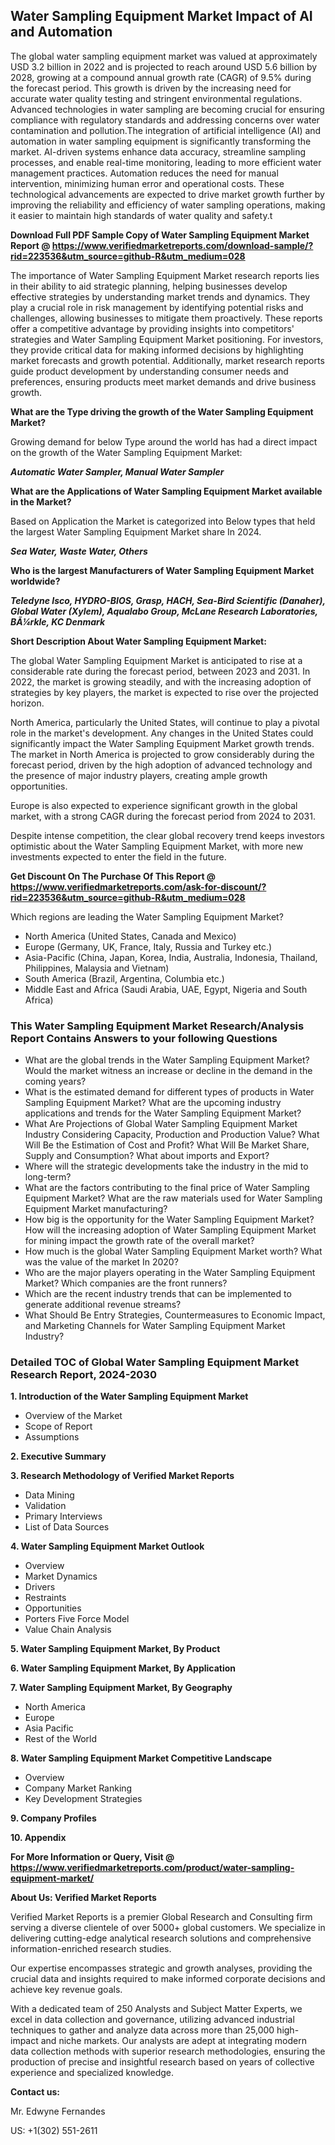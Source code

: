 <h2>Water Sampling Equipment Market Impact of AI and Automation</h2>The global water sampling equipment market was valued at approximately USD 3.2 billion in 2022 and is projected to reach around USD 5.6 billion by 2028, growing at a compound annual growth rate (CAGR) of 9.5% during the forecast period. This growth is driven by the increasing need for accurate water quality testing and stringent environmental regulations. Advanced technologies in water sampling are becoming crucial for ensuring compliance with regulatory standards and addressing concerns over water contamination and pollution.The integration of artificial intelligence (AI) and automation in water sampling equipment is significantly transforming the market. AI-driven systems enhance data accuracy, streamline sampling processes, and enable real-time monitoring, leading to more efficient water management practices. Automation reduces the need for manual intervention, minimizing human error and operational costs. These technological advancements are expected to drive market growth further by improving the reliability and efficiency of water sampling operations, making it easier to maintain high standards of water quality and safety.t</p><p id="" class=""><strong>Download Full PDF Sample Copy of Water Sampling Equipment Market Report @ <a href="https://www.verifiedmarketreports.com/download-sample/?rid=223536&utm_source=github-R&utm_medium=028" target="_blank">https://www.verifiedmarketreports.com/download-sample/?rid=223536&utm_source=github-R&utm_medium=028</a></strong></p><p>The importance of&nbsp;Water Sampling Equipment Market research reports lies in their ability to aid strategic planning, helping businesses develop effective strategies by understanding market trends and dynamics. They play a crucial role in risk management by identifying potential risks and challenges, allowing businesses to mitigate them proactively. These reports offer a competitive advantage by providing insights into competitors' strategies and Water Sampling Equipment Market positioning. For investors, they provide critical data for making informed decisions by highlighting market forecasts and growth potential. Additionally, market research reports guide product development by understanding consumer needs and preferences, ensuring products meet market demands and drive business growth.</p><p><strong>What are the&nbsp;Type driving the growth of the Water Sampling Equipment Market?</strong></p><p id="" class="">Growing demand for below Type around the world has had a direct impact on the growth of the Water Sampling Equipment Market:</p><em><strong>Automatic Water Sampler, Manual Water Sampler</strong></em></p><strong>What are the&nbsp;Applications&nbsp;of Water Sampling Equipment Market available in the Market?</strong></p><p id="" class="">Based on Application the Market is categorized into Below types that held the largest Water Sampling Equipment Market share In 2024.</p><em><strong>Sea Water, Waste Water, Others</strong></em></p><strong>Who is the largest Manufacturers of Water Sampling Equipment Market worldwide?</strong></p><p><em><strong>Teledyne Isco, HYDRO-BIOS, Grasp, HACH, Sea-Bird Scientific (Danaher), Global Water (Xylem), Aqualabo Group, McLane Research Laboratories, BÃ¼rkle, KC Denmark</strong></em></p><p id="" class=""><strong>Short Description About Water Sampling Equipment Market:</strong></p><p>The global Water Sampling Equipment Market is anticipated to rise at a considerable rate during the forecast period, between 2023 and 2031. In 2022, the market is growing steadily, and with the increasing adoption of strategies by key players, the market is expected to rise over the projected horizon.</p><p>North America, particularly the United States, will continue to play a pivotal role in the market's development. Any changes in the United States could significantly impact the Water Sampling Equipment Market growth trends. The market in North America is projected to grow considerably during the forecast period, driven by the high adoption of advanced technology and the presence of major industry players, creating ample growth opportunities.</p><p>Europe is also expected to experience significant growth in the global market, with a strong CAGR during the forecast period from 2024 to 2031.</p><p>Despite intense competition, the clear global recovery trend keeps investors optimistic about the Water Sampling Equipment Market, with more new investments expected to enter the field in the future.</p><p id="" class=""><strong>Get Discount On The Purchase Of This Report @ <a href="https://www.verifiedmarketreports.com/ask-for-discount/?rid=223536&utm_source=github-R&utm_medium=028" target="_blank">https://www.verifiedmarketreports.com/ask-for-discount/?rid=223536&utm_source=github-R&utm_medium=028</a></strong></p>Which regions are leading the Water Sampling Equipment Market?</p><ul><li>North America (United States, Canada and Mexico)</li><li>Europe (Germany, UK, France, Italy, Russia and Turkey etc.)</li><li>Asia-Pacific (China, Japan, Korea, India, Australia, Indonesia, Thailand, Philippines, Malaysia and Vietnam)</li><li>South America (Brazil, Argentina, Columbia etc.)</li><li>Middle East and Africa (Saudi Arabia, UAE, Egypt, Nigeria and South Africa)</li></ul><h3 id="" class="">This Water Sampling Equipment Market Research/Analysis Report Contains Answers to your following Questions</h3><ul><li>What are the global trends in the Water Sampling Equipment Market? Would the market witness an increase or decline in the demand in the coming years?</li><li>What is the estimated demand for different types of products in Water Sampling Equipment Market? What are the upcoming industry applications and trends for the Water Sampling Equipment Market?</li><li>What Are Projections of Global Water Sampling Equipment Market Industry Considering Capacity, Production and Production Value? What Will Be the Estimation of Cost and Profit? What Will Be Market Share, Supply and Consumption? What about imports and Export?</li><li>Where will the strategic developments take the industry in the mid to long-term?</li><li>What are the factors contributing to the final price of Water Sampling Equipment Market? What are the raw materials used for Water Sampling Equipment Market manufacturing?</li><li>How big is the opportunity for the Water Sampling Equipment Market? How will the increasing adoption of Water Sampling Equipment Market for mining impact the growth rate of the overall market?</li><li>How much is the global Water Sampling Equipment Market worth? What was the value of the market In 2020?</li><li>Who are the major players operating in the Water Sampling Equipment Market? Which companies are the front runners?</li><li>Which are the recent industry trends that can be implemented to generate additional revenue streams?</li><li>What Should Be Entry Strategies, Countermeasures to Economic Impact, and Marketing Channels for Water Sampling Equipment Market Industry?</li></ul><h3 id="" class="">Detailed TOC of Global Water Sampling Equipment Market Research Report, 2024-2030</h3><p id="" class=""><strong>1. Introduction of the Water Sampling Equipment Market</strong></p><ul><li>Overview of the Market</li><li>Scope of Report</li><li>Assumptions</li></ul><p id="" class=""><strong>2. Executive Summary</strong></p><p id="" class=""><strong>3. Research Methodology of Verified Market Reports</strong></p><ul><li>Data Mining</li><li>Validation</li><li>Primary Interviews</li><li>List of Data Sources</li></ul><p id="" class=""><strong>4. Water Sampling Equipment Market Outlook</strong></p><ul><li>Overview</li><li>Market Dynamics</li><li>Drivers</li><li>Restraints</li><li>Opportunities</li><li>Porters Five Force Model</li><li>Value Chain Analysis</li></ul><p id="" class=""><strong>5. Water Sampling Equipment Market, By Product</strong></p><p id="" class=""><strong>6. Water Sampling Equipment Market, By Application</strong></p><p id="" class=""><strong>7. Water Sampling Equipment Market, By Geography</strong></p><ul><li>North America</li><li>Europe</li><li>Asia Pacific</li><li>Rest of the World</li></ul><p id="" class=""><strong>8. Water Sampling Equipment Market Competitive Landscape</strong></p><ul><li>Overview</li><li>Company Market Ranking</li><li>Key Development Strategies</li></ul><p id="" class=""><strong>9. Company Profiles</strong></p><p id="" class=""><strong>10. Appendix</strong></p><p id="" class=""><strong>For More Information or Query, Visit @ <a href="https://www.verifiedmarketreports.com/product/water-sampling-equipment-market/" target="_blank">https://www.verifiedmarketreports.com/product/water-sampling-equipment-market/</a></strong></p><p id="" class=""><strong>About Us: Verified Market Reports</strong></p><p id="" class="">Verified Market Reports is a premier Global Research and Consulting firm serving a diverse clientele of over 5000+ global customers. We specialize in delivering cutting-edge analytical research solutions and comprehensive information-enriched research studies.</p><p id="" class="">Our expertise encompasses strategic and growth analyses, providing the crucial data and insights required to make informed corporate decisions and achieve key revenue goals.</p><p id="" class="">With a dedicated team of 250 Analysts and Subject Matter Experts, we excel in data collection and governance, utilizing advanced industrial techniques to gather and analyze data across more than 25,000 high-impact and niche markets. Our analysts are adept at integrating modern data collection methods with superior research methodologies, ensuring the production of precise and insightful research based on years of collective experience and specialized knowledge.</p><p id="" class=""><strong>Contact us:</strong></p><p id="" class="">Mr. Edwyne Fernandes</p><p id="" class="">US: +1(302) 551-2611</p>